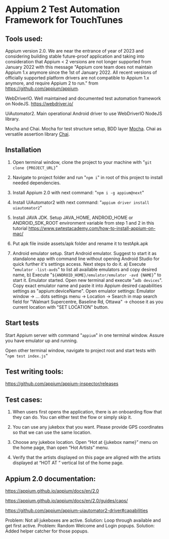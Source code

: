 # Appium 2 Test Automation Framework for TouchTunes

## Tools used:

Appium version 2.0. We are near the entrance of year of 2023 and considering building stable future-proof application and taking into consideration that Appium < 2 versions are not longer supported from January 2022 with this message "Appium core team does not maintain Appium 1.x anymore since the 1st of January 2022. All recent versions of officially supported platform drivers are not compatible to Appium 1.x anymore, and require Appium 2 to run." from https://github.com/appium/appium.

WebDriverIO. Well maintained and documented test automation framework on NodeJS. https://webdriver.io/

UiAutomator2. Main operational Android driver to use WebDriverIO NodeJS library.

Mocha and Chai. Mocha for test structure setup, BDD layer [Mocha](https://mochajs.org/). Chai as versatile assertion library [Chai](https://github.com/chaijs/chai).

## Installation

1. Open terminal window, clone the project to your machine with "`git clone {PROJECT_URL}`"

2. Navigate to project folder and run "`npm i`" in root of this project to install needed dependencies.

3. Install Appium 2.0 with next command: "`npm i -g appium@next`"

4. Install UiAutomator2 with next command: "`appium driver install uiautomator2`"

5. Install JAVA JDK. Setup JAVA_HOME, ANDROID_HOME or ANDROID_SDK_ROOT environment variable from step 1 and 2 in this tutorial https://www.swtestacademy.com/how-to-install-appium-on-mac/

6. Put apk file inside assets/apk folder and rename it to testApk.apk

7. Android emulator setup. Start Android emulator. Suggest to start it as standalone app with command line without opening Android Studio for quick further it's settings access. Next steps to do it. a) Execute "`emulator -list-avds`" to list all available emulators and copy desired name, b) Execute "`${ANDROID_HOME}/emulator/emulator -avd {NAME}`" to start it. Emulator started. Open new terminal and execute "`adb devices`". Copy exact emulator name and paste it into Appium desired capabilities settings as "appium:deviceName". Open emulator settings: Emulator window -> ... dots settings menu -> Location -> Search in map search field for "Walmart Supercentre, Baseline Rd, Ottawa" -> choose it as you current location with "SET LOCATION" button.

## Start tests

Start Appium server with command "`appium`" in one terminal window. Assure you have emulator up and running.

Open other terminal window, navigate to project root and start tests with "`npm test index.js`"

## Test writing tools:

https://github.com/appium/appium-inspector/releases

## Test cases:

1. When users first opens the application, there is an onboarding flow that they can do. You can either test the flow or simply skip it.

2. You can use any jukebox that you want. Please provide GPS coordinates so that we can use the same location.

3. Choose any jukebox location. Open “Hot at {jukebox name}” menu on the home page, than open “Hot Artists” menu.

4. Verify that the artists displayed on this page are aligned with the artists displayed at “HOT AT <jukebox name>” vertical list of the home page.

## Appium 2.0 documentation:

https://appium.github.io/appium/docs/en/2.0

https://appium.github.io/appium/docs/en/2.0/guides/caps/

https://github.com/appium/appium-uiautomator2-driver#capabilities 

Problem: Not all jukeboxes are active. Solution: Loop through available and get first active.
Problem: Random Welcome and Login popups. Solution: Added helper catcher for those popups.